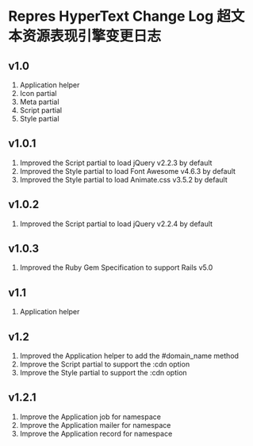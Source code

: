 # Repres HyperText Change Log 超文本资源表现引擎变更日志

## v1.0
1. Application helper
2. Icon partial
3. Meta partial
4. Script partial
5. Style partial

## v1.0.1
1. Improved the Script partial to load jQuery v2.2.3 by default
2. Improved the Style partial to load Font Awesome v4.6.3 by default
3. Improved the Style partial to load Animate.css v3.5.2 by default

## v1.0.2
1. Improved the Script partial to load jQuery v2.2.4 by default

## v1.0.3
1. Improved the Ruby Gem Specification to support Rails v5.0

## v1.1
1. Application helper

## v1.2
1. Improved the Application helper to add the #domain_name method
2. Improve the Script partial to support the :cdn option
3. Improve the Style partial to support the :cdn option

## v1.2.1
1. Improve the Application job for namespace
2. Improve the Application mailer for namespace
3. Improve the Application record for namespace
